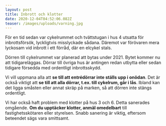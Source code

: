 ```yaml
---
layout: post
title: Inbrott och klotter
date: 2020-12-04T04:52:06.082Z
teaser: /images/uploads/varning.jpg
---
```

För en tid sedan var cykelrummet och tvättstugan i hus 4 utsatta för inbrottsförsök, lyckligtvis misslyckade sådana. Däremot var förövaren mera lyckosam vid inbrott i ett förråd, där en elcykel stals.

Dörren till cykelrummet var planerad att bytas under 2021. Bytet kommer nu att tidigareläggas. Dörrar till övriga hus är antingen redan utbytta eller sedan tidigare försedda med ordentligt inbrottsskydd.

Vi vill uppmana alla att **se till att entrédörrar inte ställs upp i onödan**. Det är också viktigt att **se till att alla dörrar, t.ex. till cykelrum, går i lås**. Ibland kan det ligga småsten eller annat skräp på marken, så att dörren inte stängs ordentligt.

Vi har också haft problem med klotter på hus 3 och 6. Detta sanerades omgående. **Om du upptäcker klotter, anmäl omedelbart** till fastighetsskötaren eller styrelsen. Snabb sanering är viktig, eftersom beteendet sägs vara smittsamt.